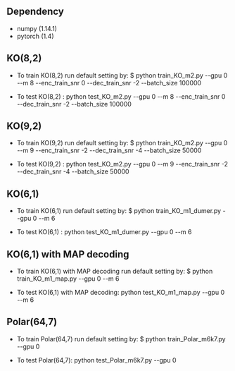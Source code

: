 

## Dependency
- numpy (1.14.1)
- pytorch (1.4)



## KO(8,2)

- To train KO(8,2) run default setting by:
    $ python train_KO_m2.py --gpu 0 --m 8 --enc_train_snr 0 --dec_train_snr -2 --batch_size 100000


- To test KO(8,2) :
    python test_KO_m2.py --gpu 0 --m 8 --enc_train_snr 0 --dec_train_snr -2 --batch_size 100000

## KO(9,2)

- To train KO(9,2) run default setting by:
    $ python train_KO_m2.py --gpu 0 --m 9 --enc_train_snr -2 --dec_train_snr -4 --batch_size 50000


- To test KO(9,2) :
    python test_KO_m2.py --gpu 0 --m 9 --enc_train_snr -2 --dec_train_snr -4 --batch_size 50000


## KO(6,1)

- To train KO(6,1) run default setting by:
    $ python train_KO_m1_dumer.py --gpu 0 --m 6


- To test KO(6,1) :
    python test_KO_m1_dumer.py --gpu 0 --m 6


## KO(6,1) with MAP decoding

- To train KO(6,1) with MAP decoding run default setting by:
    $ python train_KO_m1_map.py --gpu 0 --m 6


- To test KO(6,1) with MAP decoding:
    python test_KO_m1_map.py --gpu 0 --m 6


## Polar(64,7) 

- To train Polar(64,7) run default setting by:
    $ python train_Polar_m6k7.py --gpu 0 


- To test Polar(64,7):
    python test_Polar_m6k7.py --gpu 0